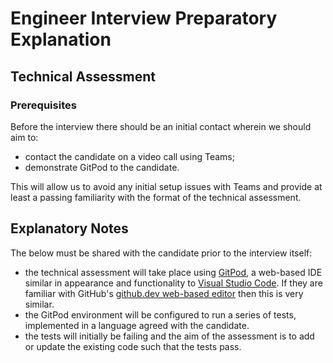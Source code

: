 # Engineer Interview Preparatory Explanation

## Technical Assessment

### Prerequisites

Before the interview there should be an initial contact wherein we should aim
to:

- contact the candidate on a video call using Teams;
- demonstrate GitPod to the candidate.

This will allow us to avoid any initial setup issues with Teams and provide at
least a passing familiarity with the format of the technical assessment.

## Explanatory Notes

The below must be shared with the candidate prior to the interview
itself:

- the technical assessment will take place using
  [GitPod](https://www.gitpod.io/), a web-based IDE similar in appearance and
  functionality to [Visual Studio Code](https://code.visualstudio.com/).  If
  they are familiar with GitHub's
  [github.dev web-based editor](https://docs.github.com/en/codespaces/the-githubdev-web-based-editor)
  then this is very similar.
- the GitPod environment will be configured to run a series of tests,
  implemented in a language agreed with the candidate.
- the tests will initially be failing and the aim of the assessment is to
  add or update the existing code such that the tests pass.

